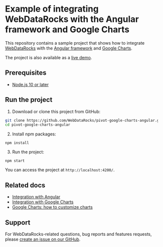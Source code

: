 # Example of integrating WebDataRocks with the Angular framework and Google Charts 

This repository contains a sample project that shows how to integrate [WebDataRocks](https://www.webdatarocks.com/) with the [Angular framework](https://angular.dev/) and [Google Charts](https://developers.google.com/chart/).

The project is also available as a [live demo](https://codesandbox.io/s/6x4zx3xljr).


## Prerequisites

- [Node.js 10 or later](https://nodejs.org/en/)

## Run the project
1. Download or clone this project from GitHub:
```bash
git clone https://github.com/WebDataRocks/pivot-google-charts-angular.git
cd pivot-google-charts-angular
```
2. Install npm packages:
```
npm install
```
3. Run the project:
```
npm start
```
You can access the project at `http://localhost:4200/`.

## Related docs

* [Integration with Angular](https://www.webdatarocks.com/doc/angular/how-to-start-online-reporting/)
* [Integration with Google Charts](https://www.webdatarocks.com/doc/integration-with-google-charts/)
* [Google Charts: how to customize charts](https://developers.google.com/chart/interactive/docs/customizing_charts)

## Support

For WebDataRocks-related questions, bug reports and features requests, please [create an issue on our GitHub](https://github.com/WebDataRocks/web-pivot-table/issues).
